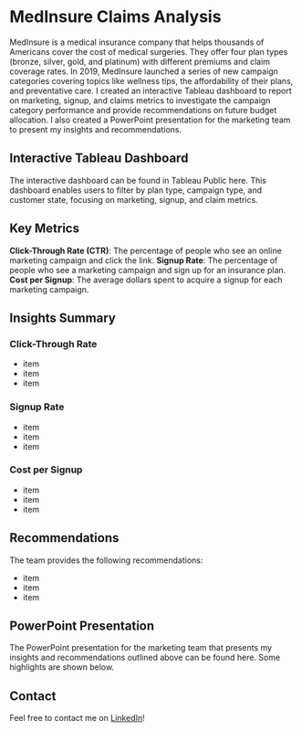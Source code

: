 # MedInsure Claims Analysis

MedInsure is a medical insurance company that helps thousands of Americans cover the cost of medical surgeries. They offer four plan types (bronze, silver, gold, and platinum) with different premiums and claim coverage rates. In 2019, MedInsure launched a series of new campaign categories covering topics like wellness tips, the affordability of their plans, and preventative care. I created an interactive Tableau dashboard to report on marketing, signup, and claims metrics to investigate the campaign category performance and provide recommendations on future budget allocation. I also created a PowerPoint presentation for the marketing team to present my insights and recommendations. 

## Interactive Tableau Dashboard

The interactive dashboard can be found in Tableau Public here. This dashboard enables users to filter by plan type, campaign type, and customer state, focusing on marketing, signup, and claim metrics.

## Key Metrics

**Click-Through Rate (CTR)**: The percentage of people who see an online marketing campaign and click the link.
**Signup Rate**: The percentage of people who see a marketing campaign and sign up for an insurance plan.
**Cost per Signup**: The average dollars spent to acquire a signup for each marketing campaign.

## Insights Summary 

### Click-Through Rate

- item
- item
- item

### Signup Rate

- item
- item
- item

### Cost per Signup

- item
- item
- item

## Recommendations

The team provides the following recommendations:
- item
- item
- item

## PowerPoint Presentation

The PowerPoint presentation for the marketing team that presents my insights and recommendations outlined above can be found here. Some highlights are shown below.

## Contact

Feel free to contact me on [LinkedIn](https://www.linkedin.com/in/jessicacampbell-astro/)!

